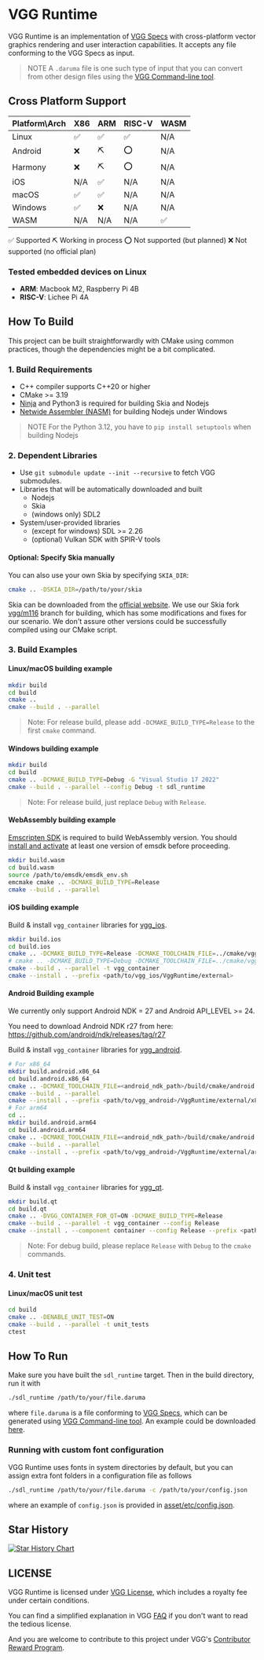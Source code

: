 # VGG Runtime

VGG Runtime is an implementation of [VGG Specs](https://docs.verygoodgraphics.com/specs/overview) with cross-platform vector graphics rendering and user interaction capabilities. It accepts any file conforming to the VGG Specs as input.

>  NOTE A `.daruma` file is one such type of input that you can convert from other design files using the [VGG Command-line tool](https://github.com/verygoodgraphics/vgg_cli).

## Cross Platform Support

| Platform\\Arch | X86  | ARM  | RISC-V | WASM |
| -------------- | ---- | ---- | ------ | ---- |
| Linux          | ✅    | ✅    | ✅      | N/A  |
| Android        | ❌    | ⛏️    | ⭕️      | N/A  |
| Harmony        | ❌    | ⛏️    | ⭕️      | N/A  |
| iOS            | N/A  | ✅    | N/A    | N/A  |
| macOS          | ✅    | ✅    | N/A    | N/A  |
| Windows        | ✅    | ❌    | N/A    | N/A  |
| WASM           | N/A  | N/A  | N/A    | ✅    |

✅ Supported ⛏️ Working in process ⭕️ Not supported (but planned) ❌ Not supported (no official plan)

### Tested embedded devices on Linux

- __ARM__: Macbook M2, Raspberry Pi 4B
- __RISC-V__: Lichee Pi 4A

## How To Build

This project can be built straightforwardly with CMake using common practices, though the dependencies might be a bit complicated.

### 1. Build Requirements

- C++ compiler supports C++20 or higher
- CMake >= 3.19
- [Ninja](https://ninja-build.org/) and Python3 is required for building Skia and Nodejs
- [Netwide Assembler (NASM)](https://nasm.us/) for building Nodejs under Windows

> NOTE For the Python 3.12, you have to `pip install setuptools` when building Nodejs

### 2. Dependent Libraries

- Use `git submodule update --init --recursive` to fetch VGG submodules.
- Libraries that will be automatically downloaded and built
  - Nodejs
  - Skia
  - (windows only) SDL2
- System/user-provided libraries
  - (except for windows) SDL >= 2.26
  - (optional) Vulkan SDK with SPIR-V tools

#### Optional: Specify Skia manually

You can also use your own Skia by specifying `SKIA_DIR`:

```bash
cmake .. -DSKIA_DIR=/path/to/your/skia
```

Skia can be downloaded from the [official website](https://skia.org/docs/user/download/). We use our Skia fork [vgg/m116](https://github.com/verygoodgraphics/skia/tree/vgg/m116) branch for building, which has some modifications and fixes for our scenario. We don't assure other versions could be successfully compiled using our CMake script.

### 3. Build Examples

#### Linux/macOS building example

```bash
mkdir build
cd build
cmake ..
cmake --build . --parallel
```

> Note: For release build, please add `-DCMAKE_BUILD_TYPE=Release` to the first `cmake` command.

#### Windows building example

```bash
mkdir build
cd build
cmake .. -DCMAKE_BUILD_TYPE=Debug -G "Visual Studio 17 2022"
cmake --build . --parallel --config Debug -t sdl_runtime
```

> Note: For release build, just replace `Debug` with `Release`.

#### WebAssembly building example

[Emscripten SDK](https://github.com/emscripten-core/emscripten) is required to build WebAssembly version. You should [install and activate](https://emscripten.org/docs/getting_started/downloads.html#installation-instructions-using-the-emsdk-recommended) at least one version of emsdk before proceeding.

```bash
mkdir build.wasm
cd build.wasm
source /path/to/emsdk/emsdk_env.sh
emcmake cmake .. -DCMAKE_BUILD_TYPE=Release
cmake --build . --parallel
```

#### iOS building example

Build & install `vgg_container` libraries for [vgg_ios](https://github.com/verygoodgraphics/vgg_ios).

```bash
mkdir build.ios
cd build.ios
cmake .. -DCMAKE_BUILD_TYPE=Release -DCMAKE_TOOLCHAIN_FILE=../cmake/vgg.ios.toolchain.cmake -DVGG_VAR_TARGET="iOS"
# cmake .. -DCMAKE_BUILD_TYPE=Debug -DCMAKE_TOOLCHAIN_FILE=../cmake/vgg.ios.toolchain.cmake -DVGG_VAR_TARGET="iOS-simulator"
cmake --build . --parallel -t vgg_container
cmake --install . --prefix <path/to/vgg_ios/VggRuntime/external>
```

#### Android Building example

We currently only support Android NDK = 27 and Android API_LEVEL >= 24.

You need to download Android NDK r27 from here: https://github.com/android/ndk/releases/tag/r27

Build & install `vgg_container` libraries for [vgg_android](https://github.com/verygoodgraphics/vgg_android).

```bash
# For x86_64
mkdir build.android.x86_64
cd build.android.x86_64
cmake .. -DCMAKE_TOOLCHAIN_FILE=<android_ndk_path>/build/cmake/android.toolchain.cmake -DVGG_VAR_TARGET="Android-x86_64" -DANDROID_NDK=<android_ndk_path> -DANDROID_PLATFORM=android-24 -DANDROID_ABI=x86_64
cmake --build . --parallel
cmake --install . --prefix <path/to/vgg_android>/VggRuntime/external/x86_64
# For arm64
cd ..
mkdir build.android.arm64
cd build.android.arm64
cmake .. -DCMAKE_TOOLCHAIN_FILE=<android_ndk_path>/build/cmake/android.toolchain.cmake -DVGG_VAR_TARGET="Android-arm64-v8a" -DANDROID_NDK=<android_ndk_path> -DANDROID_PLATFORM=android-24 -DANDROID_ABI=arm64-v8a
cmake --build . --parallel
cmake --install . --prefix <path/to/vgg_android>/VggRuntime/external/arm64-v8a
```

#### Qt building example

Build & install `vgg_container` libraries for [vgg_qt](https://github.com/verygoodgraphics/vgg_qt).

```bash
mkdir build.qt
cd build.qt
cmake .. -DVGG_CONTAINER_FOR_QT=ON -DCMAKE_BUILD_TYPE=Release
cmake --build . --parallel -t vgg_container --config Release
cmake --install . --component container --config Release --prefix <path/to/vgg_qt/VggContainer/external>
```

> Note: For debug build, please replace `Release` with `Debug` to the `cmake` commands.

### 4. Unit test

#### Linux/macOS unit test

```bash
cd build
cmake .. -DENABLE_UNIT_TEST=ON
cmake --build . --parallel -t unit_tests
ctest
```

## How To Run

Make sure you have built the `sdl_runtime` target. Then in the build directory, run it with

```bash
./sdl_runtime /path/to/your/file.daruma
```

where `file.daruma` is a file conforming to [VGG Specs](https://docs.verygoodgraphics.com/specs/overview), which can be generated using [VGG Command-line tool](https://github.com/verygoodgraphics/vgg_cli). An example could be downloaded [here](https://verygoodgraphics.com/vgg.daruma).

### Running with custom font configuration

VGG Runtime uses fonts in system directories by default, but you can assign extra font folders in a configuration file as follows

```bash
./sdl_runtime /path/to/your/file.daruma -c /path/to/your/config.json
```

where an example of `config.json` is provided in [asset/etc/config.json](https://github.com/verygoodgraphics/vgg_runtime/blob/main/asset/etc/config.json).

## Star History

[![Star History Chart](https://api.star-history.com/svg?repos=verygoodgraphics/vgg_runtime&type=Date)](https://star-history.com/#verygoodgraphics/vgg_runtime&Date)

## LICENSE

VGG Runtime is licensed under [VGG License](./LICENSE), which includes a royalty fee under certain conditions.

You can find a simplified explanation in VGG [FAQ](https://docs.verygoodgraphics.com/start/faq) if you don't want to read the tedious license.

And you are welcome to contribute to this project under VGG's [Contributor Reward Program](https://docs.verygoodgraphics.com/community/contributor-reward-program).
